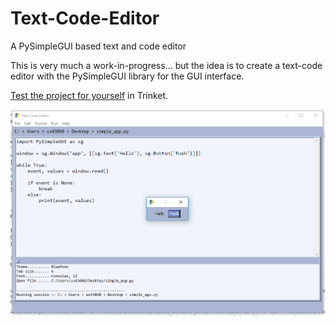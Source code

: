 # Text-Code-Editor
A PySimpleGUI based text and code editor

This is very much a work-in-progress... but the idea is to create a text-code editor with the PySimpleGUI library for the GUI interface.

[Test the project for yourself](https://trinket.io/pygame/0f0c58579d) in Trinket.


![](Images/example3.PNG)
